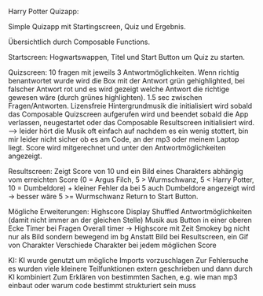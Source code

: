 Harry Potter Quizapp:

Simple Quizapp mit Startingscreen, Quiz und Ergebnis.

Übersichtlich durch Composable Functions.

Startscreen: Hogwartswappen, Titel und Start Button um Quiz zu starten.

Quizscreen: 
  10 fragen mit jeweils 3 Antwortmöglichkeiten. Wenn richtig benantwortet wurde wird die Box mit der Antwort grün gehighlighted, bei falscher Antwort rot und es wird gezeigt welche Antwort die richtige gewesen wäre (durch grünes highlighten).
  1.5 sec zwischen Fragen/Antworten.
  Lizensfreie Hintergrundmusik die initialisiert wird sobald das Composable Quizscreen aufgerufen wird und beendet sobald die App verlassen, neugestartet oder das Composable Resultscreen initialisiert wird.
    --> leider hört die Musik oft einfach auf nachdem es ein wenig stottert, bin mir leider nicht sicher ob es am Code, an der mp3 oder meinem Laptop liegt.
  Score wird mitgerechnet und unter den Antwortmöglichkeiten angezeigt.

Resultscreen:
  Zeigt Score von 10 und ein Bild eines Charakters abhängig vom erreichten Score (0 = Argus Filch, 5 > Wurmschwanz, 5 < Harry Potter, 10 = Dumbeldore)
    + kleiner Fehler da bei 5 auch Dumbeldore angezeigt wird -> besser wäre 5 >= Wurmschwanz
  Return to Start Button.

Mögliche Erweiterungen: 
Highscore Display
Shuffled Antwortmöglichkeiten (damit nicht immer an der gleichen Stelle)
Musik aus Button in einer oberen Ecke
Timer bei Fragen
Overall timer -> Highscore mit Zeit
Smokey bg nicht nur als Bild sondern bewegend im bg
Anstatt Bild bei Resultscreen, ein Gif von Charakter
Verschiede Charakter bei jedem möglichen Score

KI:
KI wurde genutzt um mögliche Imports vorzuschlagen
Zur Fehlersuche
es wurden viele kleinere Teilfunktionen extern geschrieben und dann durch KI kombiniert
Zum Erklären von bestimmten Sachen, e.g. wie man mp3 einbaut oder warum code bestimmt strukturiert sein muss

